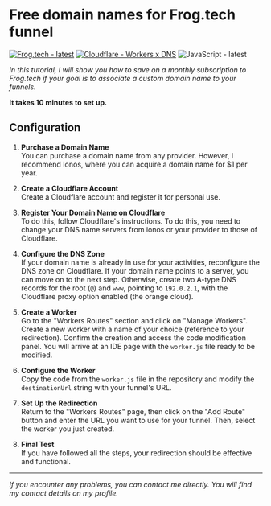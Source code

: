 # Free domain names for Frog.tech funnel
[![Frog.tech - latest](https://img.shields.io/badge/Frog.tech-latest-43ddf6?style=for-the-badge&logo=fueler)](https://frog.tech) [![Cloudflare - Workers x DNS](https://img.shields.io/badge/Cloudflare-Workers_x_DNS-f6821f?style=for-the-badge&logo=cloudflare)](https://cloudflare.com) ![JavaScript - latest](https://img.shields.io/badge/JavaScript-latest-f7df1e?style=for-the-badge&logo=javascript)

*In this tutorial, I will show you how to save on a monthly subscription to Frog.tech if your goal is to associate a custom domain name to your funnels.*

**It takes 10 minutes to set up.**

Configuration
---

1. **Purchase a Domain Name**  
   You can purchase a domain name from any provider. However, I recommend Ionos, where you can acquire a domain name for $1 per year.

2. **Create a Cloudflare Account**  
   Create a Cloudflare account and register it for personal use.

3. **Register Your Domain Name on Cloudflare**  
   To do this, follow Cloudflare's instructions. To do this, you need to change your DNS name servers from ionos or your provider to those of Cloudflare.

4. **Configure the DNS Zone**  
   If your domain name is already in use for your activities, reconfigure the DNS zone on Cloudflare. If your domain name points to a server, you can move on to the next step. Otherwise, create two A-type DNS records for the root (`@`) and `www`, pointing to `192.0.2.1`, with the Cloudflare proxy option enabled (the orange cloud).

5. **Create a Worker**  
   Go to the "Workers Routes" section and click on "Manage Workers". Create a new worker with a name of your choice (reference to your redirection). Confirm the creation and access the code modification panel. You will arrive at an IDE page with the `worker.js` file ready to be modified.

6. **Configure the Worker**  
   Copy the code from the `worker.js` file in the repository and modify the `destinationUrl` string with your funnel's URL.

7. **Set Up the Redirection**  
   Return to the "Workers Routes" page, then click on the "Add Route" button and enter the URL you want to use for your funnel. Then, select the worker you just created.

8. **Final Test**  
   If you have followed all the steps, your redirection should be effective and functional.
   
---

*If you encounter any problems, you can contact me directly. You will find my contact details on my profile.*
